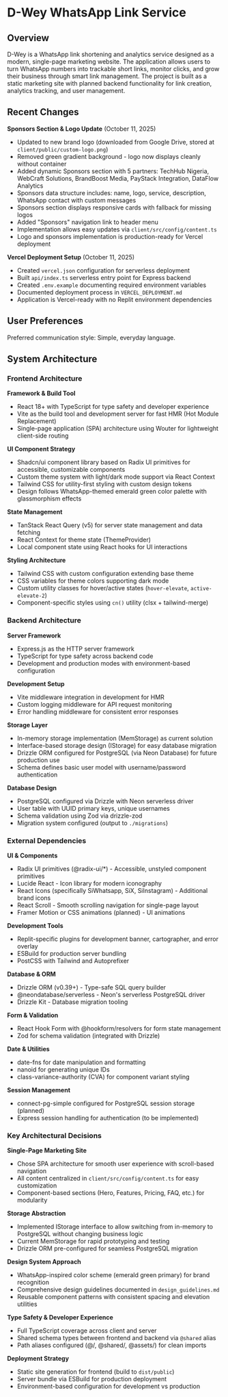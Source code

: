 # D-Wey WhatsApp Link Service

## Overview

D-Wey is a WhatsApp link shortening and analytics service designed as a modern, single-page marketing website. The application allows users to turn WhatsApp numbers into trackable short links, monitor clicks, and grow their business through smart link management. The project is built as a static marketing site with planned backend functionality for link creation, analytics tracking, and user management.

## Recent Changes

**Sponsors Section & Logo Update** (October 11, 2025)
- Updated to new brand logo (downloaded from Google Drive, stored at `client/public/custom-logo.png`)
- Removed green gradient background - logo now displays cleanly without container
- Added dynamic Sponsors section with 5 partners: TechHub Nigeria, WebCraft Solutions, BrandBoost Media, PayStack Integration, DataFlow Analytics
- Sponsors data structure includes: name, logo, service, description, WhatsApp contact with custom messages
- Sponsors section displays responsive cards with fallback for missing logos
- Added "Sponsors" navigation link to header menu
- Implementation allows easy updates via `client/src/config/content.ts`
- Logo and sponsors implementation is production-ready for Vercel deployment

**Vercel Deployment Setup** (October 11, 2025)
- Created `vercel.json` configuration for serverless deployment
- Built `api/index.ts` serverless entry point for Express backend
- Created `.env.example` documenting required environment variables
- Documented deployment process in `VERCEL_DEPLOYMENT.md`
- Application is Vercel-ready with no Replit environment dependencies

## User Preferences

Preferred communication style: Simple, everyday language.

## System Architecture

### Frontend Architecture

**Framework & Build Tool**
- React 18+ with TypeScript for type safety and developer experience
- Vite as the build tool and development server for fast HMR (Hot Module Replacement)
- Single-page application (SPA) architecture using Wouter for lightweight client-side routing

**UI Component Strategy**
- Shadcn/ui component library based on Radix UI primitives for accessible, customizable components
- Custom theme system with light/dark mode support via React Context
- Tailwind CSS for utility-first styling with custom design tokens
- Design follows WhatsApp-themed emerald green color palette with glassmorphism effects

**State Management**
- TanStack React Query (v5) for server state management and data fetching
- React Context for theme state (ThemeProvider)
- Local component state using React hooks for UI interactions

**Styling Architecture**
- Tailwind CSS with custom configuration extending base theme
- CSS variables for theme colors supporting dark mode
- Custom utility classes for hover/active states (`hover-elevate`, `active-elevate-2`)
- Component-specific styles using `cn()` utility (clsx + tailwind-merge)

### Backend Architecture

**Server Framework**
- Express.js as the HTTP server framework
- TypeScript for type safety across backend code
- Development and production modes with environment-based configuration

**Development Setup**
- Vite middleware integration in development for HMR
- Custom logging middleware for API request monitoring
- Error handling middleware for consistent error responses

**Storage Layer**
- In-memory storage implementation (MemStorage) as current solution
- Interface-based storage design (IStorage) for easy database migration
- Drizzle ORM configured for PostgreSQL (via Neon Database) for future production use
- Schema defines basic user model with username/password authentication

**Database Design**
- PostgreSQL configured via Drizzle with Neon serverless driver
- User table with UUID primary keys, unique usernames
- Schema validation using Zod via drizzle-zod
- Migration system configured (output to `./migrations`)

### External Dependencies

**UI & Components**
- Radix UI primitives (@radix-ui/*) - Accessible, unstyled component primitives
- Lucide React - Icon library for modern iconography
- React Icons (specifically SiWhatsapp, SiX, SiInstagram) - Additional brand icons
- React Scroll - Smooth scrolling navigation for single-page layout
- Framer Motion or CSS animations (planned) - UI animations

**Development Tools**
- Replit-specific plugins for development banner, cartographer, and error overlay
- ESBuild for production server bundling
- PostCSS with Tailwind and Autoprefixer

**Database & ORM**
- Drizzle ORM (v0.39+) - Type-safe SQL query builder
- @neondatabase/serverless - Neon's serverless PostgreSQL driver
- Drizzle Kit - Database migration tooling

**Form & Validation**
- React Hook Form with @hookform/resolvers for form state management
- Zod for schema validation (integrated with Drizzle)

**Date & Utilities**
- date-fns for date manipulation and formatting
- nanoid for generating unique IDs
- class-variance-authority (CVA) for component variant styling

**Session Management**
- connect-pg-simple configured for PostgreSQL session storage (planned)
- Express session handling for authentication (to be implemented)

### Key Architectural Decisions

**Single-Page Marketing Site**
- Chose SPA architecture for smooth user experience with scroll-based navigation
- All content centralized in `client/src/config/content.ts` for easy customization
- Component-based sections (Hero, Features, Pricing, FAQ, etc.) for modularity

**Storage Abstraction**
- Implemented IStorage interface to allow switching from in-memory to PostgreSQL without changing business logic
- Current MemStorage for rapid prototyping and testing
- Drizzle ORM pre-configured for seamless PostgreSQL migration

**Design System Approach**
- WhatsApp-inspired color scheme (emerald green primary) for brand recognition
- Comprehensive design guidelines documented in `design_guidelines.md`
- Reusable component patterns with consistent spacing and elevation utilities

**Type Safety & Developer Experience**
- Full TypeScript coverage across client and server
- Shared schema types between frontend and backend via `@shared` alias
- Path aliases configured (@/, @shared/, @assets/) for clean imports

**Deployment Strategy**
- Static site generation for frontend (build to `dist/public`)
- Server bundle via ESBuild for production deployment
- Environment-based configuration for development vs production